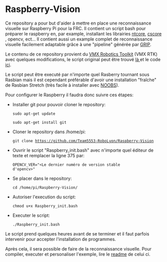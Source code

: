 # Raspberry-Vision
Ce repository a pour but d'aider à mettre en place une reconnaissance visuelle sur Raspberry Pi pour la FRC.
Il contient un script bash pour préparer le raspberry en, par example, installant les librairies
<a href="https://wpilib.screenstepslive.com/s/currentCS/m/75361/l/843361-what-is-networktables">ntcore</a>,
<a href="https://wpilib.screenstepslive.com/s/currentCS/m/vision/l/682778-read-and-process-video-cameraserver-class">cscore</a>
, opencv, ect... Il contient aussi un example complet de reconnaissance visuelle facilement adaptable grâce à une "pipeline" générée par <a href="https://wpilib.screenstepslive.com/s/4485/m/24194/l/463566-introduction-to-grip"> GRIP</a>.

Le contenu de ce repository provient du <a href="https://pdocs.kauailabs.com/vmx-rtk/">VMX Robotics Toolkit</a> (VMX RTK) avec quelques modifications, le script original peut être trouvé <a href="https://gist.github.com/kauailabs/53e7ff136e6e7d3f883f77576d70fbcd"> là </a> et le code <a href="https://github.com/kauailabs/vmx-rtk-examples"> ici</a>.


Le script peut être executé par n'importe quel Rasberry tournant sous Rasbian mais il est cependant préférable d'avoir une installation "fraîche" de Rasbian Stretch (très facile à installer avec <a href="https://www.raspberrypi.org/documentation/installation/noobs.md"> NOOBS</a>).


Pour configurer le Raspberry il faudra donc suivre ces étapes:


- Installer git pour pouvoir cloner le repository:

    <code>sudo apt-get update</code>

    <code>sudo apt-get install git</code>


- Cloner le repository dans /home/pi:

    <code>git clone https://github.com/Team5553-RoboLyon/Raspberry-Vision</code>
    
    
- Ouvrir le script "Raspberry_init.bash" avec n'importe quel éditeur de texte et remplacer la ligne 375 par:

    <code>OPENCV_VER="<Le dernier numéro de version stable d'opencv>"</code>
    
    
- Se placer dans le repository:

    <code>cd /home/pi/Raspberry-Vision/</code>
    
    
- Autoriser l'execution du script:

    <code>chmod u+x Raspberry_init.bash</code>
    
    
- Executer le script:

    <code>./Raspberry_init.bash</code>
    
Le script prend quelques heures avant de se terminer et il faut parfois intervenir pour accepter l'installation de programmes.

Après cela, il sera possible de faire de la reconnaissance visuelle. Pour compiler, executer et personaliser l'exemple, lire le <a href="Vision_example/README.md">readme</a> de celui ci.
